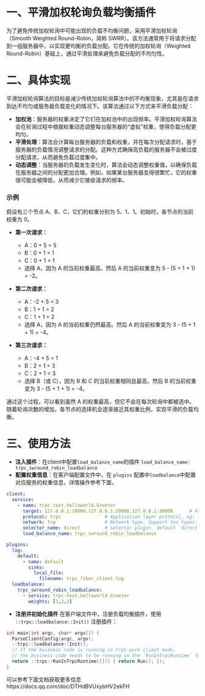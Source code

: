# 一、平滑加权轮询负载均衡插件

为了避免传统加权轮询中可能出现的负载不均衡问题，采用平滑加权轮询（Smooth Weighted Round-Robin，简称 SWRR）。该方法通常用于将请求分配到一组服务器中，以实现更均衡的负载分配。它在传统的加权轮询（Weighted Round-Robin）基础上，通过平滑处理来避免负载分配的不均匀性。

# 二、具体实现

平滑加权轮询算法的目标是减少传统加权轮询算法中的不均衡现象，尤其是在请求到达不均匀或服务器负载变化的情况下。该算法通过以下方式来平滑负载分配：

- **加权池**：服务器的权重决定了它们在加权池中的出现频率。平滑加权轮询算法会在轮询过程中根据权重动态调整每台服务器的“虚拟”权重，使得负载分配更均匀。
- **平滑处理**：算法会计算每台服务器的负载和权重，并在每次分配请求时，基于服务器的负载情况调整请求的分配。这种方式确保高负载的服务器不会被过度分配请求，从而避免负载过度集中。
- **动态调整**：当服务器的负载发生变化时，算法会动态调整权重值，以确保负载在服务器之间的分配更加合理。例如，如果某台服务器变得很繁忙，它的权重值可能会被降低，从而减少它接收请求的频率。

### 示例

假设有三个节点 A、B、C，它们的权重分别为 5、1、1。初始时，各节点的当前权重为 0。

- **第一次请求：**
  - A：0 + 5 = 5
  - B：0 + 1 = 1
  - C：0 + 1 = 1
  - 选择 A，因为 A 的当前权重最高。然后 A 的当前权重变为 5 - (5 + 1 + 1) = -2。

- **第二次请求：**
  - A：-2 + 5 = 3
  - B：1 + 1 = 2
  - C：1 + 1 = 2
  - 选择 A，因为 A 的当前权重仍然最高。然后 A 的当前权重变为 3 - (5 + 1 + 1) = -4。

- **第三次请求：**
  - A：-4 + 5 = 1
  - B：2 + 1 = 3
  - C：2 + 1 = 3
  - 选择 B（或 C），因为 B 和 C 的当前权重相同且最高。然后 B 的当前权重变为 3 - (5 + 1 + 1) = -4。

通过这个过程，可以看到虽然 A 的权重最高，但它不会在每次轮询中都被选中。随着轮询次数的增加，各节点的选择机会逐渐接近其权重比例，实现平滑的负载均衡。

# 三、使用方法
 
- **注入插件**：在client中配置`load_balance_name`的插件 `load_balance_name: trpc_swround_robin_loadbalance`
- **配置权重信息**：在客户端配置文件中，在 `plugins` 配置中`loadbalance`中配置对应服务的权重信息，详情操作参考下面，

```yaml
client:
  service:
    - name: trpc.test.helloworld.Greeter
      target: 127.0.0.1:10000,127.0.0.1:20000,127.0.0.1:30000      # Fullfill ip:port list here when use `direct` selector.(such as 23.9.0.1:90,34.5.6.7:90)
      protocol: trpc                # Application layer protocol, eg: trpc/http/...
      network: tcp                  # Network type, Support two types: tcp/udp
      selector_name: direct         # Selector plugin, default `direct`, it is used when you want to access via ip:port
      load_balance_name: trpc_swround_robin_loadbalance

plugins:
  log:
    default:
      - name: default
        sinks:
          local_file:
            filename: trpc_fiber_client.log
  loadbalance:         
    trpc_swround_robin_loadbalance:                            
      - service: trpc.test.helloworld.Greeter
        weights: [1,2,3]   
```
- **注册并初始化插件** 在客户端文件中，注册负载均衡插件，使用 `::trpc::loadbalance::Init()` 注册插件：
```cpp
int main(int argc, char* argv[]) {
  ParseClientConfig(argc, argv);
  ::trpc::loadbalance::Init();
  // If the business code is running in trpc pure client mode,
  // the business code needs to be running in the `RunInTrpcRuntime` function
  return ::trpc::RunInTrpcRuntime([]() { return Run(); });
}

```





可以参考下面文档获取更多信息https://docs.qq.com/doc/DTHdBVUxybHV2ekFH